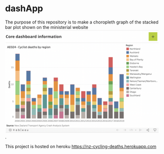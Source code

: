 # dashApp

The purpose of this repository is to make a choropleth graph of the stacked bar plot shown on the ministerial website ![](barplot.png).

This project is hosted on heroku https://nz-cycling-deaths.herokuapp.com
